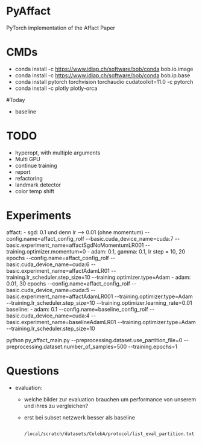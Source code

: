 # PyAffact
PyTorch implementation of the Affact Paper

# CMDs
- conda install -c https://www.idiap.ch/software/bob/conda bob.io.image
- conda install -c https://www.idiap.ch/software/bob/conda bob.ip.base
- conda install pytorch torchvision torchaudio cudatoolkit=11.0 -c pytorch
- conda install -c plotly plotly-orca

#Today
- baseline

# TODO
- hyperopt, with multiple arguments
- Multi GPU
- continue training
- report
- refactoring
- landmark detector
- color temp shift

# Experiments
affact:
    - sgd: 0.1 und denn lr --> 0.01 (ohne momentum)
        --config.name=affact_config_rolf --basic.cuda_device_name=cuda:7 --basic.experiment_name=affactSgdNoMomentumLR001 --training.optimizer.momentum=0
    - adam: 0.1, gamma: 0.1, lr step = 10, 20 epochs
        --config.name=affact_config_rolf --basic.cuda_device_name=cuda:6 --basic.experiment_name=affactAdamLR01 --training.lr_scheduler.step_size=10 --training.optimizer.type=Adam
    - adam: 0.01, 30 epochs
        --config.name=affact_config_rolf --basic.cuda_device_name=cuda:5 --basic.experiment_name=affactAdamLR001 --training.optimizer.type=Adam --training.lr_scheduler.step_size=10 --training.optimizer.learning_rate=0.01
baseline:
    - adam: 0.1
        --config.name=baseline_config_rolf --basic.cuda_device_name=cuda:4 --basic.experiment_name=baselineAdamLR01 --training.optimizer.type=Adam --training.lr_scheduler.step_size=10


python py_affact_main.py --preprocessing.dataset.use_partition_file=0 --preprocessing.dataset.number_of_samples=500 --training.epochs=1


# Questions
- evaluation:
    - welche bilder zur evaluation brauchen um performance von unserem und ihres zu vergleichen?
    - erst bei subset netzwerk besser als baseline
    
                        /local/scratch/datasets/CelebA/protocol/list_eval_partition.txt